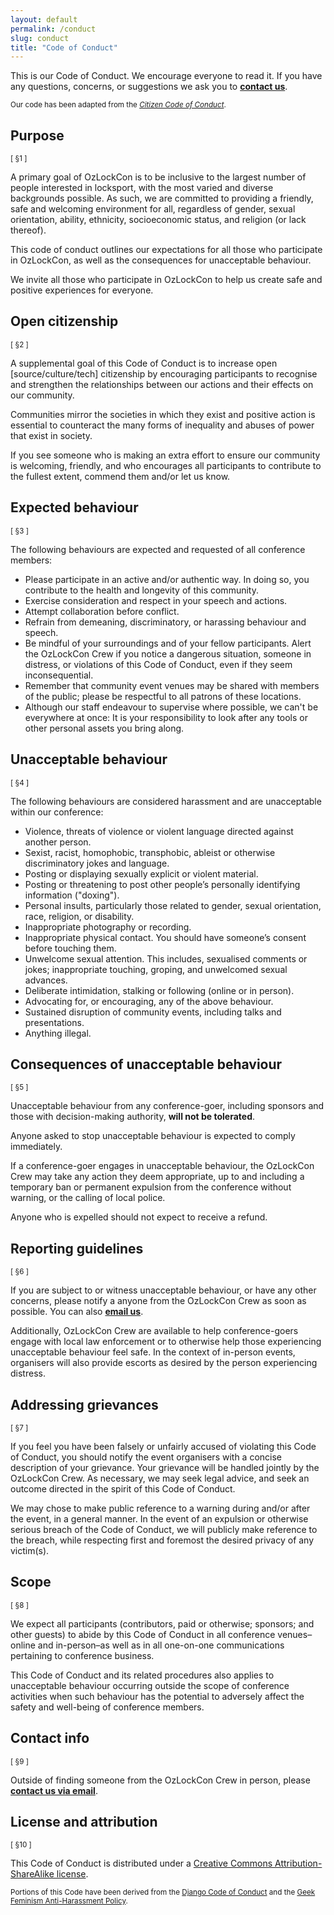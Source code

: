 ```yaml
---
layout: default
permalink: /conduct
slug: conduct
title: "Code of Conduct"
---
```


This is our Code of Conduct. We encourage everyone to read it. If you have any
questions, concerns, or suggestions we ask you to **<a href="mailto:{{ site.email }}">contact us</a>**.

<small>Our code has been adapted from the [*Citizen Code of Conduct*](http://citizencodeofconduct.org/).</small>

## Purpose

<small>[ §1 ]</small>

A primary goal of OzLockCon is to be inclusive to the largest number of people interested in locksport, with the most varied and diverse backgrounds possible. As such, we are committed to providing a friendly, safe and welcoming environment for all, regardless of gender, sexual orientation, ability, ethnicity, socioeconomic status, and religion (or lack thereof).

This code of conduct outlines our expectations for all those who participate in OzLockCon, as well as the consequences for unacceptable behaviour.

We invite all those who participate in OzLockCon to help us create safe and positive experiences for everyone.

## Open citizenship

<small>[ §2 ]</small>

A supplemental goal of this Code of Conduct is to increase open [source/culture/tech] citizenship by encouraging participants to recognise and strengthen the relationships between our actions and their effects on our community.

Communities mirror the societies in which they exist and positive action is essential to counteract the many forms of inequality and abuses of power that exist in society.

If you see someone who is making an extra effort to ensure our community is welcoming, friendly, and who encourages all participants to contribute to the fullest extent, commend them and/or let us know.

## Expected behaviour

<small>[ §3 ]</small>

The following behaviours are expected and requested of all conference members:

- Please participate in an active and/or authentic way. In doing so, you contribute to the health and longevity of this community.
- Exercise consideration and respect in your speech and actions.
- Attempt collaboration before conflict.
- Refrain from demeaning, discriminatory, or harassing behaviour and speech.
- Be mindful of your surroundings and of your fellow participants. Alert the OzLockCon Crew if you notice a dangerous situation, someone in distress, or violations of this Code of Conduct, even if they seem inconsequential.
- Remember that community event venues may be shared with members of the public; please be respectful to all patrons of these locations.
- Although our staff endeavour to supervise where possible, we can't be everywhere at once: It is your responsibility to look after any tools or other personal assets you bring along.

## Unacceptable behaviour

<small>[ §4 ]</small>

The following behaviours are considered harassment and are unacceptable within our conference:

- Violence, threats of violence or violent language directed against another person.
- Sexist, racist, homophobic, transphobic, ableist or otherwise discriminatory jokes and language.
- Posting or displaying sexually explicit or violent material.
- Posting or threatening to post other people’s personally identifying information ("doxing").
- Personal insults, particularly those related to gender, sexual orientation, race, religion, or disability.
- Inappropriate photography or recording.
- Inappropriate physical contact. You should have someone’s consent before touching them.
- Unwelcome sexual attention. This includes, sexualised comments or jokes; inappropriate touching, groping, and unwelcomed sexual advances.
- Deliberate intimidation, stalking or following (online or in person).
- Advocating for, or encouraging, any of the above behaviour.
- Sustained disruption of community events, including talks and presentations.
- Anything illegal.

## Consequences of unacceptable behaviour

<small>[ §5 ]</small>

Unacceptable behaviour from any conference-goer, including sponsors and those with decision-making authority, **will not be tolerated**.

Anyone asked to stop unacceptable behaviour is expected to comply immediately.

If a conference-goer engages in unacceptable behaviour, the OzLockCon Crew may take any action they deem appropriate, up to and including a temporary ban or permanent expulsion from the conference without warning, or the calling of local police.

Anyone who is expelled should not expect to receive a refund.

## Reporting guidelines

<small>[ §6 ]</small>

If you are subject to or witness unacceptable behaviour, or have any other concerns, please notify a anyone from the OzLockCon Crew as soon as possible. You can also **<a href="mailto:{{ site.email }}">email us</a>**.

Additionally, OzLockCon Crew are available to help conference-goers engage with local law enforcement or to otherwise help those experiencing unacceptable behaviour feel safe. In the context of in-person events, organisers will also provide escorts as desired by the person experiencing distress.

## Addressing grievances

<small>[ §7 ]</small>

If you feel you have been falsely or unfairly accused of violating this Code of Conduct, you should notify the event organisers with a concise description of your grievance. Your grievance will be handled jointly by the OzLockCon Crew. As necessary, we may seek legal advice, and seek an outcome directed in the spirit of this Code of Conduct.

We may chose to make public reference to a warning during and/or after the event, in a general manner. In the event of an expulsion or otherwise serious breach of the Code of Conduct, we will publicly make reference to the breach, while respecting first and foremost the desired privacy of any victim(s).

## Scope

<small>[ §8 ]</small>

We expect all participants (contributors, paid or otherwise; sponsors; and other guests) to abide by this Code of Conduct in all conference venues–online and in-person–as well as in all one-on-one communications pertaining to conference business.

This Code of Conduct and its related procedures also applies to unacceptable behaviour occurring outside the scope of conference activities when such behaviour has the potential to adversely affect the safety and well-being of conference members.

## Contact info

<small>[ §9 ]</small>

Outside of finding someone from the OzLockCon Crew in person, please **<a href="mailto:{{ site.email }}">contact us via email</a>**.

## License and attribution

<small>[ §10 ]</small>

This Code of Conduct is distributed under a [Creative Commons Attribution-ShareAlike license](http://creativecommons.org/licenses/by-sa/3.0/).

<small>Portions of this Code have been derived from the [Django Code of Conduct](https://www.djangoproject.com/conduct/) and the [Geek Feminism Anti-Harassment Policy](http://geekfeminism.wikia.com/wiki/Conference_anti-harassment/Policy).</small>
